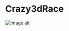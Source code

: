 # Crazy3dRace

![Image alt](http://github.com/McElectrik/Crazy3dRace/tree/master/ScreenShots/1.png)








































